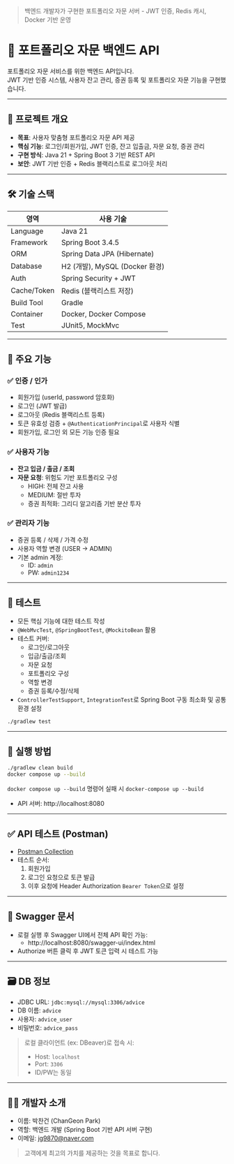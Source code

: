 > 백엔드 개발자가 구현한 포트폴리오 자문 서버 - JWT 인증, Redis 캐시, Docker 기반 운영

# 💼 포트폴리오 자문 백엔드 API

포트폴리오 자문 서비스를 위한 백엔드 API입니다.  
JWT 기반 인증 시스템, 사용자 잔고 관리, 증권 등록 및 포트폴리오 자문 기능을 구현했습니다.

---

## 📌 프로젝트 개요

- **목표**: 사용자 맞춤형 포트폴리오 자문 API 제공
- **핵심 기능**: 로그인/회원가입, JWT 인증, 잔고 입출금, 자문 요청, 증권 관리
- **구현 방식**: Java 21 + Spring Boot 3 기반 REST API
- **보안**: JWT 기반 인증 + Redis 블랙리스트로 로그아웃 처리

---

## 🛠 기술 스택

| 영역           | 사용 기술                         |
|----------------|----------------------------------|
| Language       | Java 21                          |
| Framework      | Spring Boot 3.4.5                |
| ORM            | Spring Data JPA (Hibernate)      |
| Database       | H2 (개발), MySQL (Docker 환경)    |
| Auth           | Spring Security + JWT            |
| Cache/Token    | Redis (블랙리스트 저장)          |
| Build Tool     | Gradle                           |
| Container      | Docker, Docker Compose           |
| Test           | JUnit5, MockMvc                  |

---

## 📂 주요 기능

### ✅ 인증 / 인가
- 회원가입 (userId, password 암호화)
- 로그인 (JWT 발급)
- 로그아웃 (Redis 블랙리스트 등록)
- 토큰 유효성 검증 + `@AuthenticationPrincipal`로 사용자 식별
- 회원가입, 로그인 외 모든 기능 인증 필요

### ✅ 사용자 기능
- **잔고 입금 / 출금 / 조회**
- **자문 요청**: 위험도 기반 포트폴리오 구성
    - HIGH: 전체 잔고 사용
    - MEDIUM: 절반 투자
    - 증권 최적화: 그리디 알고리즘 기반 분산 투자

### ✅ 관리자 기능
- 증권 등록 / 삭제 / 가격 수정
- 사용자 역할 변경 (USER → ADMIN)
- 기본 admin 계정:
    - ID: `admin`
    - PW: `admin1234`

---

## 🧪 테스트

- 모든 핵심 기능에 대한 테스트 작성
- `@WebMvcTest`, `@SpringBootTest`, `@MockitoBean` 활용
- 테스트 커버:
    - 로그인/로그아웃
    - 입금/출금/조회
    - 자문 요청
    - 포트폴리오 구성
    - 역할 변경
    - 증권 등록/수정/삭제
- `ControllerTestSupport`, `IntegrationTest`로 Spring Boot 구동 최소화 및 공통 환경 설정
```bash
./gradlew test
```

---

## 🐳 실행 방법
```bash
./gradlew clean build
docker compose up --build
```
`docker compose up --build` 명령어 실패 시 `docker-compose up --build`

- API 서버: http://localhost:8080

---

## ✅ API 테스트 (Postman)

- [Postman Collection](./postman/aim-advice-server.postman_collection.json)
- 테스트 순서:
    1. 회원가입
    2. 로그인 요청으로 토큰 발급
    3. 이후 요청에 Header Authorization `Bearer Token`으로 설정

---

## 📘 Swagger 문서

- 로컬 실행 후 Swagger UI에서 전체 API 확인 가능:
    - http://localhost:8080/swagger-ui/index.html
- Authorize 버튼 클릭 후 JWT 토큰 입력 시 테스트 가능

---
## 🗃 DB 정보

- JDBC URL: `jdbc:mysql://mysql:3306/advice`
- DB 이름: `advice`
- 사용자: `advice_user`
- 비밀번호: `advice_pass`

> 로컬 클라이언트 (ex: DBeaver)로 접속 시:
> - Host: `localhost`
> - Port: `3306`
> - ID/PW는 동일
---
## 🙋‍♂️ 개발자 소개

- 이름: 박찬건 (ChanGeon Park)
- 역할: 백엔드 개발 (Spring Boot 기반 API 서버 구현)
- 이메일: jg9870@naver.com

> 고객에게 최고의 가치를 제공하는 것을 목표로 합니다.